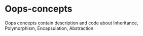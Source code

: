 # Oops-concepts
Oops concepts contain description and code about Inheritance, Polymorphism, Encapsulation, Abstraction
